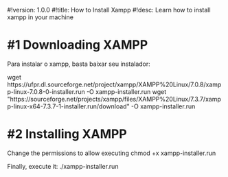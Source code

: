 #!version: 1.0.0
#!title: How to Install Xampp
#!desc: Learn how to install xampp in your machine

# #1 Downloading XAMPP
Para instalar o xampp, basta baixar seu instalador:

<only32>
	<cmd>wget https://ufpr.dl.sourceforge.net/project/xampp/XAMPP%20Linux/7.0.8/xampp-linux-7.0.8-0-installer.run -O xampp-installer.run</cmd>
</only32>
<only64>
	<cmd>wget "https://sourceforge.net/projects/xampp/files/XAMPP%20Linux/7.3.7/xampp-linux-x64-7.3.7-1-installer.run/download"	-O xampp-installer.run</cmd>
</only64>

# #2 Installing XAMPP
Change the permissions to allow executing
<cmd>chmod +x xampp-installer.run</cmd>

Finally, execute it:
<cmd sudo>./xampp-installer.run</cmd>
